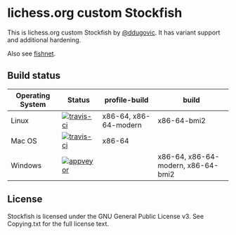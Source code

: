 lichess.org custom Stockfish
============================

This is lichess.org custom Stockfish by
[@ddugovic](https://github.com/ddugovic/Stockfish).
It has variant support and additional hardening.

Also see [fishnet](https://github.com/niklasf/fishnet).

Build status
------------

Operating System | Status | profile-build | build
--- | --- | --- | ---
Linux | [![travis-ci](https://travis-ci.org/niklasf/Stockfish.svg?branch=fishnet)](https://travis-ci.org/niklasf/Stockfish) | x86-64, x86-64-modern | x86-64-bmi2
Mac OS | [![travis-ci](https://travis-ci.org/niklasf/Stockfish.svg?branch=fishnet)](https://travis-ci.org/niklasf/Stockfish) | x86-64 |
Windows | [![appveyor](https://ci.appveyor.com/api/projects/status/ya04m2f5k830wl91/branch/fishnet?svg=true)](https://ci.appveyor.com/project/niklasf/stockfish) | | x86-64, x86-64-modern, x86-64-bmi2

License
-------

Stockfish is licensed under the GNU General Public License v3. See Copying.txt
for the full license text.
